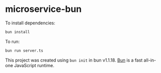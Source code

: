 # microservice-bun

To install dependencies:

```bash
bun install
```

To run:

```bash
bun run server.ts
```

This project was created using `bun init` in bun v1.1.18. [Bun](https://bun.sh) is a fast all-in-one JavaScript runtime.
